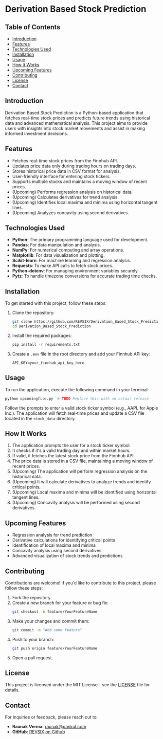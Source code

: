 # Derivation Based Stock Prediction

## Table of Contents
- [Introduction](#introduction)
- [Features](#features)
- [Technologies Used](#technologies-used)
- [Installation](#installation)
- [Usage](#usage)
- [How It Works](#how-it-works)
- [Upcoming Features](#upcoming-features)
- [Contributing](#contributing)
- [License](#license)
- [Contact](#contact)

## Introduction
Derivation Based Stock Prediction is a Python-based application that fetches real-time stock prices and predicts future trends using historical data and advanced mathematical analysis. This project aims to provide users with insights into stock market movements and assist in making informed investment decisions.

## Features
- Fetches real-time stock prices from the Finnhub API.
- Updates price data only during trading hours on trading days.
- Stores historical price data in CSV format for analysis.
- User-friendly interface for entering stock tickers.
- Supports multiple stocks and maintains a moving window of recent prices.
- (Upcoming) Performs regression analysis on historical data.
- (Upcoming) Calculates derivatives for trend analysis.
- (Upcoming) Identifies local maxima and minima using horizontal tangent lines.
- (Upcoming) Analyzes concavity using second derivatives.

## Technologies Used
- **Python**: The primary programming language used for development.
- **Pandas**: For data manipulation and analysis.
- **NumPy**: For numerical computing and array operations.
- **Matplotlib**: For data visualization and plotting.
- **Scikit-learn**: For machine learning and regression analysis.
- **Requests**: To make API calls to fetch stock prices.
- **Python-dotenv**: For managing environment variables securely.
- **Pytz**: To handle timezone conversions for accurate trading time checks.

## Installation
To get started with this project, follow these steps:

1. Clone the repository:
   ```bash
   git clone https://github.com/REVSIX/Derivation_Based_Stock_Prediction.git
   cd Derivation_Based_Stock_Prediction
   ```

2. Install the required packages:
   ```bash
   pip install -r requirements.txt
   ```

3. Create a `.env` file in the root directory and add your Finnhub API key:
   ```
   API_KEY=your_finnhub_api_key_here
   ```

## Usage
To run the application, execute the following command in your terminal:

```bash
python upcomingfile.py  # TODO Replace this with an actual release
```

Follow the prompts to enter a valid stock ticker symbol (e.g., AAPL for Apple Inc.). The application will fetch real-time prices and update a CSV file located in the `stock_data` directory.

## How It Works
1. The application prompts the user for a stock ticker symbol.
2. It checks if it's a valid trading day and within market hours.
3. If valid, it fetches the latest stock price from the Finnhub API.
4. The price data is stored in a CSV file, maintaining a moving window of recent prices.
5. (Upcoming) The application will perform regression analysis on the historical data.
6. (Upcoming) It will calculate derivatives to analyze trends and identify critical points.
7. (Upcoming) Local maxima and minima will be identified using horizontal tangent lines.
8. (Upcoming) Concavity analysis will be performed using second derivatives.

## Upcoming Features
- Regression analysis for trend prediction
- Derivative calculations for identifying critical points
- Identification of local maxima and minima
- Concavity analysis using second derivatives
- Advanced visualization of stock trends and predictions

## Contributing
Contributions are welcome! If you'd like to contribute to this project, please follow these steps:

1. Fork the repository.
2. Create a new branch for your feature or bug fix:
   ```bash
   git checkout -b feature/YourFeatureName
   ```
3. Make your changes and commit them:
   ```bash
   git commit -m "Add some feature"
   ```
4. Push to your branch:
   ```bash
   git push origin feature/YourFeatureName
   ```
5. Open a pull request.

## License
This project is licensed under the MIT License - see the [LICENSE](LICENSE) file for details.

## Contact
For inquiries or feedback, please reach out to:

- **Raunak Verma**: [raunak@pankul.com](mailto:raunak@pankul.com)
- **GitHub**: [REVSIX on Github](https://github.com/REVSIX)
```

